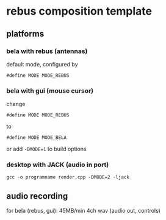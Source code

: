 # rebus composition template

## platforms

### bela with rebus (antennas)

default mode, configured by

```
#define MODE MODE_REBUS
```

### bela with gui (mouse cursor)

change

```
#define MODE MODE_REBUS
```

to

```
#define MODE MODE_BELA
```

or add `-DMODE=1` to build options

### desktop with JACK (audio in port)

```
gcc -o programname render.cpp -DMODE=2 -ljack
```

## audio recording

for bela (rebus, gui): 45MB/min 4ch wav (audio out, controls)
